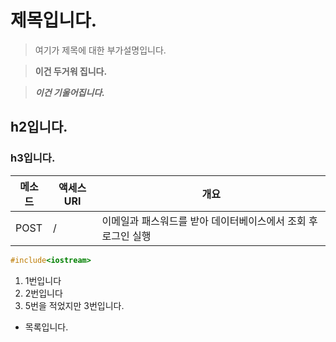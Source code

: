 # 제목입니다.
> 여기가 제목에 대한 부가설명입니다.

> **이건 두거워 집니다.**

> ***이건 기울어집니다.***
> 
## h2입니다.
### h3입니다.

|메소드|액세스URI|개요|
|-----|-----|-----|
|POST|/|이메일과 패스워드를 받아 데이터베이스에서 조회 후 로그인 실행|

```C++
#include<iostream>
```

1. 1번입니다
2. 2번입니다
5. 5번을 적었지만 3번입니다.


- 목록입니다.
